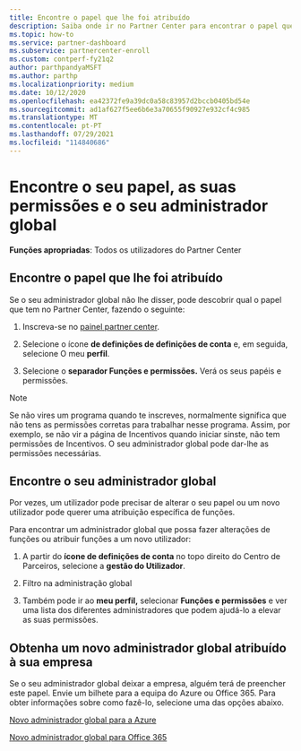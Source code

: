 ```yaml
---
title: Encontre o papel que lhe foi atribuído
description: Saiba onde ir no Partner Center para encontrar o papel que lhe foi atribuído, as suas permissões e o seu administrador global.
ms.topic: how-to
ms.service: partner-dashboard
ms.subservice: partnercenter-enroll
ms.custom: contperf-fy21q2
author: parthpandyaMSFT
ms.author: parthp
ms.localizationpriority: medium
ms.date: 10/12/2020
ms.openlocfilehash: ea42372fe9a39dc0a58c83957d2bccb0405bd54e
ms.sourcegitcommit: ad1af627f5ee6b6e3a70655f90927e932cf4c985
ms.translationtype: MT
ms.contentlocale: pt-PT
ms.lasthandoff: 07/29/2021
ms.locfileid: "114840686"
---
```

# <a name="find-your-role-your-permissions-and-your-global-admin"></a>Encontre o seu papel, as suas permissões e o seu administrador global


**Funções apropriadas**: Todos os utilizadores do Partner Center

## <a name="find-the-role-youve-been-assigned"></a>Encontre o papel que lhe foi atribuído

Se o seu administrador global não lhe disser, pode descobrir qual o papel que tem no Partner Center, fazendo o seguinte:

1. Inscreva-se no [painel partner center](https://partner.microsoft.com/dashboard/home).

1. Selecione o ícone **de definições de definições de conta** e, em seguida, selecione O meu **perfil**.
 
1. Selecione o **separador Funções e permissões.** Verá os seus papéis e permissões.
 
>[!Note]
>Se não vires um programa quando te inscreves, normalmente significa que não tens as permissões corretas para trabalhar nesse programa. Assim, por exemplo, se não vir a página de Incentivos quando iniciar sinste, não tem permissões de Incentivos. O seu administrador global pode dar-lhe as permissões necessárias.

## <a name="find-your-global-admin"></a>Encontre o seu administrador global

Por vezes, um utilizador pode precisar de alterar o seu papel ou um novo utilizador pode querer uma atribuição específica de funções.

Para encontrar um administrador global que possa fazer alterações de funções ou atribuir funções a um novo utilizador: 

1. A partir do **ícone de definições de conta** no topo direito do Centro de Parceiros, selecione a **gestão do Utilizador**.

1. Filtro na administração global

1. Também pode ir ao **meu perfil,** selecionar **Funções e permissões** e ver uma lista dos diferentes administradores que podem ajudá-lo a elevar as suas permissões. 


## <a name="get-a-new-global-admin-assigned-to-your-company"></a>Obtenha um novo administrador global atribuído à sua empresa

Se o seu administrador global deixar a empresa, alguém terá de preencher este papel. Envie um bilhete para a equipa do Azure ou Office 365. Para obter informações sobre como fazê-lo, selecione uma das opções abaixo.

[Novo administrador global para a Azure](https://support.microsoft.com/help/4505981/what-to-do-if-the-only-admin-for-your-mpn-program-has-left-the-company)

[Novo administrador global para Office 365](https://admin.microsoft.com/)

